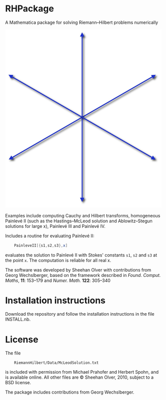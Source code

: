 # RHPackage
A Mathematica package for solving Riemann–Hilbert problems numerically

![Painlevé II RH Problem](sixrays.jpg)


Examples include computing Cauchy and Hilbert transforms, homogeneous Painlevé II 
(such as the Hastings–McLeod solution and Ablowitz–Stegun solutions for large x), Painlevé III and Painlevé IV. 

Includes a routine for evaluating Painlevé II:
```mathematica
	PainleveII[{s1,s2,s3},x]
```	
evaluates the solution to Painlevé II with Stokes' constants `s1`, `s2` and `s3` at the point `x`. 
The computation is reliable for all real x. 

The software was developed by Sheehan Olver with contributions from Georg Wechslberger, 
based on the framework described in _Found. Comput. Maths_, **11**: 153–179 and  _Numer. Math._ **122**: 305–340


# Installation instructions

Download the repository and follow the installation instructions in the file INSTALL.nb.

# License

The file
```
    RiemannHilbert/Data/McLeodSolution.txt 
```	
is included with permission from Michael Prahofer and Herbert Spohn, and is available online. All other files are © Sheehan Olver, 2010, subject to a BSD license. 

The package includes contributions from Georg Wechslberger.

